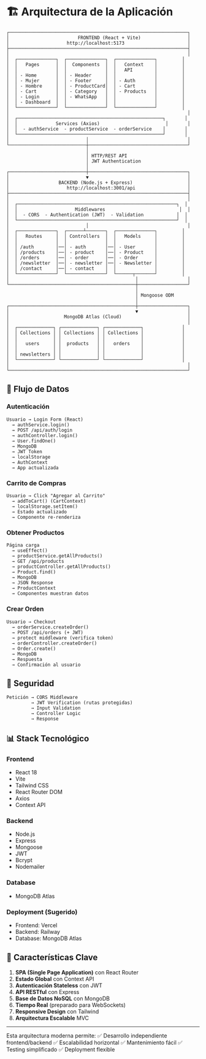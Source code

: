 # 🏗️ Arquitectura de la Aplicación

```
┌─────────────────────────────────────────────────────────────────┐
│                         FRONTEND (React + Vite)                 │
│                     http://localhost:5173                       │
├─────────────────────────────────────────────────────────────────┤
│                                                                 │
│  ┌──────────────┐  ┌──────────────┐  ┌──────────────┐         │
│  │   Pages      │  │  Components  │  │   Context    │         │
│  │              │  │              │  │   API        │         │
│  │ - Home       │  │ - Header     │  │              │         │
│  │ - Mujer      │  │ - Footer     │  │ - Auth       │         │
│  │ - Hombre     │  │ - ProductCard│  │ - Cart       │         │
│  │ - Cart       │  │ - Category   │  │ - Products   │         │
│  │ - Login      │  │ - WhatsApp   │  │              │         │
│  │ - Dashboard  │  │              │  │              │         │
│  └──────────────┘  └──────────────┘  └──────────────┘         │
│                                                                 │
│  ┌─────────────────────────────────────────────────────┐       │
│  │              Services (Axios)                        │       │
│  │  - authService  - productService  - orderService    │       │
│  └─────────────────────────────────────────────────────┘       │
│                            │                                    │
└────────────────────────────┼────────────────────────────────────┘
                             │
                             │ HTTP/REST API
                             │ JWT Authentication
                             │
┌────────────────────────────┼────────────────────────────────────┐
│                            ▼                                    │
│                  BACKEND (Node.js + Express)                    │
│                     http://localhost:3001/api                   │
├─────────────────────────────────────────────────────────────────┤
│                                                                 │
│  ┌──────────────────────────────────────────────────────────┐  │
│  │                     Middlewares                           │  │
│  │  - CORS  - Authentication (JWT)  - Validation            │  │
│  └──────────────────────────────────────────────────────────┘  │
│                            │                                    │
│  ┌──────────────┐  ┌──────┴───────┐  ┌──────────────┐         │
│  │   Routes     │  │ Controllers  │  │   Models     │         │
│  │              │  │              │  │              │         │
│  │ /auth        │──│ - auth       │──│ - User       │         │
│  │ /products    │──│ - product    │──│ - Product    │         │
│  │ /orders      │──│ - order      │──│ - Order      │         │
│  │ /newsletter  │──│ - newsletter │──│ - Newsletter │         │
│  │ /contact     │──│ - contact    │  │              │         │
│  └──────────────┘  └──────────────┘  └──────┬───────┘         │
│                                              │                  │
└──────────────────────────────────────────────┼──────────────────┘
                                               │
                                               │ Mongoose ODM
                                               │
┌──────────────────────────────────────────────┼──────────────────┐
│                                              ▼                  │
│                    MongoDB Atlas (Cloud)                        │
│                                                                 │
│  ┌─────────────┐ ┌─────────────┐ ┌─────────────┐              │
│  │ Collections │ │ Collections │ │ Collections │              │
│  │             │ │             │ │             │              │
│  │   users     │ │  products   │ │   orders    │              │
│  │             │ │             │ │             │              │
│  │ newsletters │ │             │ │             │              │
│  └─────────────┘ └─────────────┘ └─────────────┘              │
│                                                                 │
└─────────────────────────────────────────────────────────────────┘
```

## 🔄 Flujo de Datos

### Autenticación
```
Usuario → Login Form (React) 
  → authService.login() 
  → POST /api/auth/login 
  → authController.login() 
  → User.findOne() 
  → MongoDB 
  → JWT Token 
  → localStorage 
  → AuthContext 
  → App actualizada
```

### Carrito de Compras
```
Usuario → Click "Agregar al Carrito" 
  → addToCart() (CartContext) 
  → localStorage.setItem() 
  → Estado actualizado 
  → Componente re-renderiza
```

### Obtener Productos
```
Página carga 
  → useEffect() 
  → productService.getAllProducts() 
  → GET /api/products 
  → productController.getAllProducts() 
  → Product.find() 
  → MongoDB 
  → JSON Response 
  → ProductContext 
  → Componentes muestran datos
```

### Crear Orden
```
Usuario → Checkout 
  → orderService.createOrder() 
  → POST /api/orders (+ JWT) 
  → protect middleware (verifica token) 
  → orderController.createOrder() 
  → Order.create() 
  → MongoDB 
  → Respuesta 
  → Confirmación al usuario
```

## 🔐 Seguridad

```
Petición → CORS Middleware 
         → JWT Verification (rutas protegidas)
         → Input Validation
         → Controller Logic
         → Response
```

## 📊 Stack Tecnológico

### Frontend
- React 18
- Vite
- Tailwind CSS
- React Router DOM
- Axios
- Context API

### Backend
- Node.js
- Express
- Mongoose
- JWT
- Bcrypt
- Nodemailer

### Database
- MongoDB Atlas

### Deployment (Sugerido)
- Frontend: Vercel
- Backend: Railway
- Database: MongoDB Atlas

## 🚀 Características Clave

1. **SPA (Single Page Application)** con React Router
2. **Estado Global** con Context API
3. **Autenticación Stateless** con JWT
4. **API RESTful** con Express
5. **Base de Datos NoSQL** con MongoDB
6. **Tiempo Real** (preparado para WebSockets)
7. **Responsive Design** con Tailwind
8. **Arquitectura Escalable** MVC

---

Esta arquitectura moderna permite:
✅ Desarrollo independiente frontend/backend
✅ Escalabilidad horizontal
✅ Mantenimiento fácil
✅ Testing simplificado
✅ Deployment flexible
